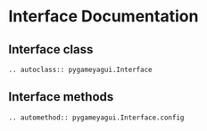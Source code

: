 # Interface Documentation

## Interface class
```{eval-rst} 
.. autoclass:: pygameyagui.Interface
```

## Interface methods
```{eval-rst} 
.. automethod:: pygameyagui.Interface.config
```